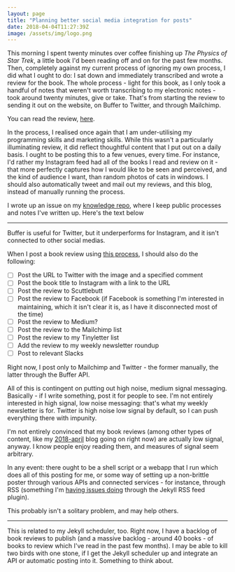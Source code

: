 ```yaml
---
layout: page
title: "Planning better social media integration for posts"
date: 2018-04-04T11:27:39Z
image: /assets/img/logo.png
---
```


This morning I spent twenty minutes over coffee finishing up _The Physics of Star Trek_, a little book I'd been reading off and on for the past few months. Then, completely against my current process of ignoring my own process, I did what I ought to do: I sat down and immediately transcribed and wrote a review for the book. The whole process - light for this book, as I only took a handful of notes that weren't worth transcribing to my electronic notes - took around twenty minutes, give or take. That's from starting the review to sending it out on the website, on Buffer to Twitter, and through Mailchimp.

You can read the review, [here](https://www.burntfen.com/the-litt-review/the-physics-of-star-trek/).

In the process, I realised once again that I am under-utilising my programming skills and marketing skills. While this wasn't a particularly illuminating review, it did reflect thoughtful content that I put out on a daily basis. I ought to be posting this to a few venues, every time. For instance, I'd rather my Instagram feed had all of the books I read and review on it - that more perfectly captures how I would like to be seen and perceived, and the kind of audience I want, than random photos of cats in windows. I should also automatically tweet and mail out my reviews, and this blog, instead of manually running the process.

I wrote up an issue on my [knowledge repo](https://github.com/RichardLitt/knowledge/issues/23), where I keep public processes and notes I've written up. Here's the text below

---

Buffer is useful for Twitter, but it underperforms for Instagram, and it isn't connected to other social medias.

When I post a book review using [this process](https://github.com/RichardLitt/knowledge/blob/master/processes/publishing-book-review.md), I should also do the following:

- [ ] Post the URL to Twitter with the image and a specified comment
- [ ] Post the book title to Instagram with a link to the URL
- [ ] Post the review to Scuttlebutt
- [ ] Post the review to Facebook (if Facebook is something I'm interested in maintaining, which it isn't clear it is, as I have it disconnected most of the time)
- [ ] Post the review to Medium?
- [ ] Post the review to the Mailchimp list
- [ ] Post the review to my Tinyletter list
- [ ] Add the review to my weekly newsletter roundup
- [ ] Post to relevant Slacks

Right now, I post only to Mailchimp and Twitter - the former manually, the latter through the Buffer API. 

All of this is contingent on putting out high noise, medium signal messaging. Basically - if I write something, post it for people to see. I'm not entirely interested in high signal, low noise messaging: that's what my weekly newsletter is for. Twitter is high noise low signal by default, so I can push everything there with impunity. 

I'm not entirely convinced that my book reviews (among other types of content, like my [2018-april](https://github.com/RichardLitt/2018-april) blog going on right now) are actually low signal, anyway. I know people enjoy reading them, and measures of signal seem arbitrary. 

In any event: there ought to be a shell script or a webapp that I run which does all of this posting for me, or some way of setting up a non-brittle poster through various APIs and connected services - for instance, through RSS (something I'm [having issues doing](https://github.com/RichardLitt/richardlitt.github.com/issues/72) through the Jekyll RSS feed plugin). 

This probably isn't a solitary problem, and may help others.

---

This is related to my Jekyll scheduler, too. Right now, I have a backlog of book reviews to publish (and a massive backlog - around 40 books - of books to review which I've read in the past few months). I may be able to kill two birds with one stone, if I get the Jekyll scheduler up and integrate an API or automatic posting into it. Something to think about.
